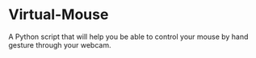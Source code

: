 # Virtual-Mouse
A Python script that will help you be able to control your mouse by hand gesture through your webcam.
